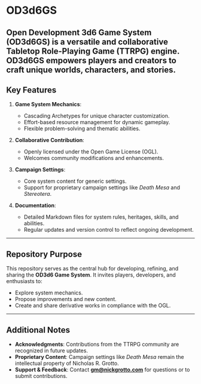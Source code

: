 # OD3d6GS
Open Development 3d6 Game System (OD3d6GS) is a versatile and collaborative Tabletop Role-Playing Game (TTRPG) engine. OD3d6GS empowers players and creators to craft unique worlds, characters, and stories.
---
## Key Features

1. **Game System Mechanics**:
   - Cascading Archetypes for unique character customization.
   - Effort-based resource management for dynamic gameplay.
   - Flexible problem-solving and thematic abilities.

2. **Collaborative Contribution**:
   - Openly licensed under the Open Game License (OGL).
   - Welcomes community modifications and enhancements.

3. **Campaign Settings**:
   - Core system content for generic settings.
   - Support for proprietary campaign settings like *Death Mesa* and *Stereotera*.

4. **Documentation**:
   - Detailed Markdown files for system rules, heritages, skills, and abilities.
   - Regular updates and version control to reflect ongoing development.

---

## Repository Purpose

This repository serves as the central hub for developing, refining, and sharing the **OD3d6 Game System**. It invites players, developers, and enthusiasts to:
- Explore system mechanics.
- Propose improvements and new content.
- Create and share derivative works in compliance with the OGL.

---

## Additional Notes

- **Acknowledgments**: Contributions from the TTRPG community are recognized in future updates.
- **Proprietary Content**: Campaign settings like *Death Mesa* remain the intellectual property of Nicholas R. Grotto.
- **Support & Feedback**: Contact **gm@nickgrotto.com** for questions or to submit contributions.
